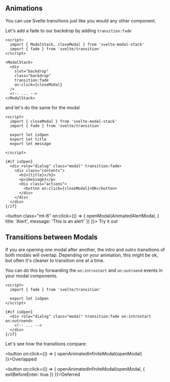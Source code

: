 <script>
  import { ModalStack, openModal } from 'svelte-modal-stack'
  import AnimatedAlertModal from './_AnimatedAlertModal.svelte'
  import AnimatedInfiniteModal from './_AnimatedInfiniteModal.svelte'
  import { fade } from 'svelte/transition'

  function openInfiniteModal(openModal, props) {
    openModal(InfiniteModal, { title: 'Modal', message: 'Try opening another one', openAnother: () => openInfiniteModal(openModal, props), ...props })
  }
  function openAnimatedInfiniteModal(openModal, props) {
    openModal(AnimatedInfiniteModal, { title: 'Modal', message: 'Try opening another one', openAnother: () => openAnimatedInfiniteModal(openModal, props), ...props })
  }
</script>

## Animations

You can use Svelte transitions just like you would any other component.

Let's add a fade to our backdrop by adding `transition:fade`

```svelte
<script>
  import { ModalStack, closeModal } from 'svelte-modal-stack'
  import { fade } from 'svelte/transition'
</script>

<ModalStack>
  <div
    slot="backdrop"
    class="backdrop"
    transition:fade
    on:click={closeModal}
  />
  <!-- ... -->
</ModalStack>
```

and let's do the same for the modal

```svelte
<script>
  import { closeModal } from 'svelte-modal-stack'
  import { fade } from 'svelte/transition'

  export let isOpen
  export let title
  export let message

</script>

{#if isOpen}
  <div role="dialog" class="modal" transition:fade>
    <div class="contents">
      <h2>{title}</h2>
      <p>{message}</p>
      <div class="actions">
        <button on:click={closeModal}>OK</button>
      </div>
    </div>
  </div>
{/if}
```

<button
class="mt-6"
on:click={() => {
openModal(AnimatedAlertModal, { title: 'Alert', message: 'This is an alert' })
}}> Try it out</button>

## Transitions between Modals

If you are opening one modal after another, the intro and outro transitions of both modals will overlap. Depending on your animation, this might be ok, but often it's cleaner to transition one at a time.

You can do this by forwarding the `on:introstart` and `on:outroend` events in your modal components.

```svelte
<script>
  import { fade } from 'svelte/transition'

  export let isOpen
</script>

{#if isOpen}
  <div role="dialog" class="modal" transition:fade on:introstart on:outroend>
    <!-- ... -->
  </div>
{/if}
```

Let's see how the transitions compare:

<button
on:click={() => {
openAnimatedInfiniteModal(openModal)
}}>Overlapped</button>

<button
on:click={() => {
openAnimatedInfiniteModal(openModal, { exitBeforeEnter: true })
}}>Deferred</button>
